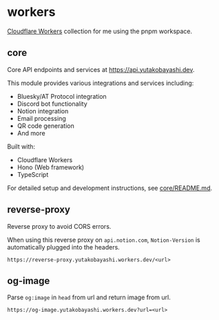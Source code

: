 # workers

[Cloudflare Workers](https://workers.cloudflare.com/) collection for me using the pnpm workspace.

## core

Core API endpoints and services at https://api.yutakobayashi.dev.

This module provides various integrations and services including:
- Bluesky/AT Protocol integration
- Discord bot functionality
- Notion integration
- Email processing
- QR code generation
- And more

Built with:
- Cloudflare Workers
- Hono (Web framework)
- TypeScript

For detailed setup and development instructions, see [core/README.md](./apps/core/README.md).

## reverse-proxy

Reverse proxy to avoid CORS errors.

When using this reverse proxy on `api.notion.com`, `Notion-Version` is automatically plugged into the headers.

```
https://reverse-proxy.yutakobayashi.workers.dev/<url>
```

## og-image

Parse `og:image` in `head` from url and return image from url.

```
https://og-image.yutakobayashi.workers.dev?url=<url>
```
